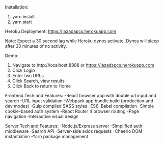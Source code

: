 Installation:
1) yarn install
2) yarn start

Heroku Deployment:
https://lazadapcs.herokuapp.com

Note: Expect a 30 second lag while Heroku dynos activate.  Dynos will sleep after 30 minutes of no activity.

Demo:
1) Navigate to http://localhost:8888 or https://lazadapcs.herokuapp.com
2) Click Login
3) Enter two URLs
4) Click Search, view results
5) Click Back to return to Home


Frontend Tech and Features:
-React browser app with double url input and search
-URL input validation
-Webpack app bundle build (production and dev modes)
-Gulp compiled SASS styles
-ES6, Babel compilation
-Simple cookie-based auth system
-React Router 4 browser routing
-Page navigation
-Interactive visual design

Server Tech and Features:
-Node.js/Express server
-Simplified auth middleware
-Search API
-Server-side axios requests
-Cheerio DOM instantiation
-Yarn package management




